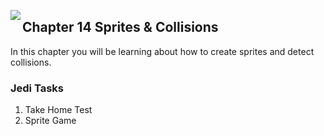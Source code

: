 <img align="left" src="http://hermonswebsites.com/Classes/CS/python.png"><H2>Chapter 14 Sprites & Collisions</H2>

In this chapter you will be learning about how to create sprites and detect collisions. 


<h3>Jedi Tasks</h3>
<ol>
  <li>Take Home Test</li>
  <li>Sprite Game</li>
  </ol>
